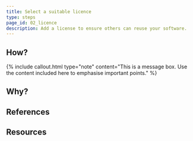```yaml
---
title: Select a suitable licence
type: steps
page_id: 02_licence
description: Add a license to ensure others can reuse your software.
---
```



## How?

{% include callout.html type="note" content="This is a message box. Use the content included here to emphasise important points." %}


## Why?


## References


## Resources

